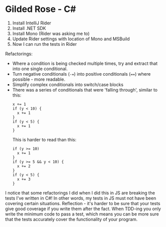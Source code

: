 # Gilded Rose - C#

1. Install IntelliJ Rider
2. Install .NET SDK
3. Install Mono (Rider was asking me to)
4. Update Rider settings with location of Mono and MSBuild
5. Now I can run the tests in Rider

Refactorings:
- Where a condition is being checked multiple times, try and extract that into one single conditional.
- Turn negative conditionals (`-=`) into positive conditionals (`==`) where possible - more readable.
- Simplify complex conditionals into switch/case blocks
- There was a series of conditionals that were 'falling through', similar to this:
  ```
  x += 1
  if (y < 10) {
    x += 1
  }
  if (y < 5) {
    x += 1
  }
  ```
  This is harder to read than this:
  ```
  if (y >= 10)
    x += 1
  }
  if (y >= 5 && y < 10) {
    x += 2
  }
  if (y < 5) {
    x += 3
  }
  ```


I notice that some refactorings I did when I did this in JS are breaking the tests I've written in C#! In other words, my tests in JS must not have been covering certain situations. Reflection - it's harder to be sure that your tests give good coverage if you write them after the fact. When TDD-ing you only write the minimum code to pass a test, which means you can be more sure that the tests accurately cover the functionality of your program.

